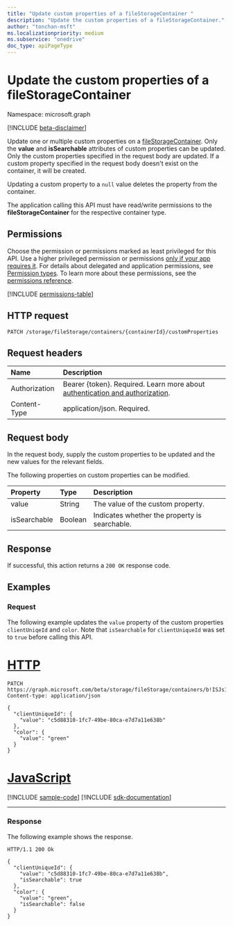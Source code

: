 ```yaml
---
title: "Update custom properties of a fileStorageContainer "
description: "Update the custom properties of a fileStorageContainer."
author: "tonchan-msft"
ms.localizationpriority: medium
ms.subservice: "onedrive"
doc_type: apiPageType
---
```


# Update the custom properties of a fileStorageContainer

Namespace: microsoft.graph

[!INCLUDE [beta-disclaimer](../../includes/beta-disclaimer.md)]

Update one or multiple custom properties on a [fileStorageContainer](../resources/filestoragecontainer.md). Only the **value** and **isSearchable** attributes of custom properties can be updated. Only the custom properties specified in the request body are updated. If a custom property specified in the request body doesn't exist on the container, it will be created. 

Updating a custom property to a `null` value deletes the property from the container.

The application calling this API must have read/write permissions to the **fileStorageContainer** for the respective container type.

## Permissions
Choose the permission or permissions marked as least privileged for this API. Use a higher privileged permission or permissions [only if your app requires it](/graph/permissions-overview#best-practices-for-using-microsoft-graph-permissions). For details about delegated and application permissions, see [Permission types](/graph/permissions-overview#permission-types). To learn more about these permissions, see the [permissions reference](/graph/permissions-reference).

<!-- { "blockType": "permissions", "name": "filestoragecontainer_update_customproperty" } -->
[!INCLUDE [permissions-table](../includes/permissions/filestoragecontainer-update-customproperty-permissions.md)]

## HTTP request

<!-- {
  "blockType": "ignored"
}
-->
``` http
PATCH /storage/fileStorage/containers/{containerId}/customProperties
```

## Request headers
|Name|Description|
|:---|:---|
|Authorization|Bearer {token}. Required. Learn more about [authentication and authorization](/graph/auth/auth-concepts).|
|Content-Type|application/json. Required.|

## Request body
In the request body, supply the custom properties to be updated and the new values for the relevant fields. 

The following properties on custom properties can be modified.

|Property|Type|Description|
|:---|:---|:---|
|value|String|The value of the custom property.|
|isSearchable|Boolean|Indicates whether the property is searchable.|

## Response

If successful, this action returns a `200 OK` response code.

## Examples

### Request
The following example updates the `value` property of the custom properties `clientUniqeId` and `color`. Note that `isSearchable` for `clientUniqueId` was set to `true` before calling this API.
# [HTTP](#tab/http)
<!-- {
  "blockType": "request",
  "name": "update_filestoragecontainer_customproperty"
}
-->
``` http
PATCH https://graph.microsoft.com/beta/storage/fileStorage/containers/b!ISJs1WRro0y0EWgkUYcktDa0mE8zSlFEqFzqRn70Zwp1CEtDEBZgQICPkRbil_5Z/customProperties
Content-type: application/json

{
  "clientUniqueId": {
    "value": "c5d88310-1fc7-49be-80ca-e7d7a11e638b"
  },
  "color": {
    "value": "green"
  }
}
```

# [JavaScript](#tab/javascript)
[!INCLUDE [sample-code](../includes/snippets/javascript/update-filestoragecontainer-customproperty-javascript-snippets.md)]
[!INCLUDE [sdk-documentation](../includes/snippets/snippets-sdk-documentation-link.md)]

---

### Response
The following example shows the response.
<!-- {
  "blockType": "response",
  "truncated": true,
  "@odata.type": "microsoft.graph.fileStorageContainerCustomPropertyDictionary"
}
-->
``` http
HTTP/1.1 200 Ok

{
  "clientUniqueId": {
    "value": "c5d88310-1fc7-49be-80ca-e7d7a11e638b",
    "isSearchable": true
  },
  "color": {
    "value": "green",
    "isSearchable": false
  }
}
```

